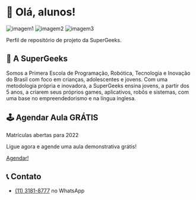 # 🚀 Olá, alunos!

![imagem1](https://img.shields.io/badge/Alunos-+50.000-white?style=social)
![imagem2](https://img.shields.io/badge/Conteúdos-5.000+-f02929?style=social)
![imagem3](https://img.shields.io/badge/Unidades-70+-f02929?style=social)

Perfil de repositório de projeto da SuperGeeks.

## 📕 A SuperGeeks

Somos a Primera Escola de Programação, Robótica, Tecnologia e Inovação do Brasil com foco em crianças, adolescentes e jovens. Com uma metodologia própria e inovadora, a SuperGeeks ensina jovens, a partir dos 5 anos, a criarem seus próprios games, aplicativos, robôs e sistemas, com uma base no empreendedorismo e na língua inglesa.

## 🕹 Agendar Aula GRÁTIS

Matrículas abertas para 2022

Ligue agora e agende uma aula demonstrativa grátis!

[Agendar!](https://supergeeks.com.br/)


## 📞 Contato

* [(11) 3181-8777](https://api.whatsapp.com/send?phone=551131818777) no WhatsApp

